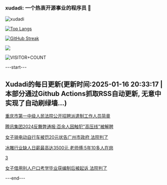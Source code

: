 ### xudadi: 一个热衷开源事业的程序员 👋

![xudadi](https://github-readme-stats-git-masterorgs-github-readme-stats-team.vercel.app/api?username=xudadi)

[![Top Langs](https://github-readme-stats.vercel.app/api/top-langs/?username=xudadi)](https://github.com/anuraghazra/github-readme-stats)

[![GitHub Streak](https://streak-stats.demolab.com?user=xudadi&locale=zh_Hans)](https://git.io/streak-stats)

![](https://raw.githubusercontent.com/xudadi/xudadi/main/assets/github-contribution-grid-snake.svg)

![VISITOR+COUNT](https://komarev.com/ghpvc/?username=xudadi&label=VISITOR+COUNT)


---start---

## Xudadi的每日更新(更新时间:2025-01-16 20:33:17 | 本部分通过Github Actions抓取RSS自动更新, 无意中实现了自动刷绿墙...)

[重庆市第一中级人民法院公开招聘派遣制工作人员简章](https://www.gongkaoleida.com/article/2267208)

[腾讯集团2024反舞弊通报:百余人因触犯"高压线"被解聘](https://m.163.com/news/article/JM17RCDB0534A4SC.html)

[女子骑电动自行车被罚20元状告广州市政府 法院判了](https://m.163.com/news/article/JLVR2TU1051492T3.html)

[冰雕行业缺人日薪最高达3500元 老师傅:5年10多人在岗](https://m.163.com/news/article/JM021VHV0512B07B.html)

[3](https://m.163.com/touch/news/sub/domestic)

[女子借用别人户口考学毕业获编制后被起诉 法院判了](https://m.163.com/news/article/JLVVSBQV051492T3.html)

---end---
